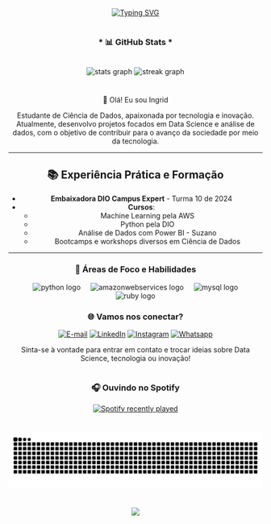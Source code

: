 <div align="center">
  <a href="https://git.io/typing-svg">
    <img src="https://readme-typing-svg.demolab.com?font=Fira+Code&weight=500&size=22&pause=1000&color=FF00F6&center=true&vCenter=true&random=false&width=524&lines=%E2%8A%B9+Welcome+to+my+profile!+%CB%99%E1%B5%95%CB%99+%E2%8A%B9+" alt="Typing SVG">
  </a>
</div>

#
<div style="text-align: center;" align="center">
  <h3>* 📊 GitHub Stats *</h3>
  <br>

<div align="center">
  <img src="https://github-readme-stats.vercel.app/api?username=YndiGuid&hide_title=false&hide_rank=false&show_icons=true&include_all_commits=true&count_private=true&disable_animations=false&theme=synthwave&locale=pt-br&hide_border=false" height="170" alt="stats graph"  />
  <img src="https://streak-stats.demolab.com?user=YndiGuid&locale=pt-br&mode=daily&theme=synthwave&hide_border=false&border_radius=5&date_format=M%20j%5B,%20Y%5D" height="170" alt="streak graph" />
</div>

#

<p align="center">   👋  Olá! Eu sou Ingrid

Estudante de Ciência de Dados, apaixonada por tecnologia e inovação. Atualmente, desenvolvo projetos focados em Data Science e análise de dados, com o objetivo de contribuir para o avanço da sociedade por meio da tecnologia.

---
## 📚 Experiência Prática e Formação

- **Embaixadora DIO Campus Expert** - Turma 10 de 2024
- **Cursos**:
  - Machine Learning pela AWS
  - Python pela DIO
  - Análise de Dados com Power BI - Suzano
  - Bootcamps e workshops diversos em Ciência de Dados
---

 <h3 align="center">  🚀 Áreas de Foco e Habilidades </h3>

<div align="center">
  <img width="12" />
  <img src="https://cdn.jsdelivr.net/gh/devicons/devicon/icons/python/python-original.svg" height="34" alt="python logo"  />
  <img width="12" />
  <img src="https://cdn.jsdelivr.net/gh/devicons/devicon/icons/amazonwebservices/amazonwebservices-line-wordmark.svg" height="34" alt="amazonwebservices logo"  />
  <img width="12" />
  <img src="https://cdn.jsdelivr.net/gh/devicons/devicon/icons/mysql/mysql-original.svg" height="34" alt="mysql logo"  />
  <img width="12" />
  <img src="https://cdn.jsdelivr.net/gh/devicons/devicon/icons/ruby/ruby-original.svg" height="34" alt="ruby logo"  />
</div>


<img align="right" alt="" height="190px" src="./src/study.gif">

<h3 align="center"> 🌐 Vamos nos conectar? </h3>

 [![E-mail](https://img.shields.io/badge/-Email-000?style=for-the-badge&logo=microsoft-outlook&logoColor=FF00F6&color:FFF)](mailto:diasingrid249@gmail.com)
 [![LinkedIn](https://img.shields.io/badge/-LinkedIn-000?style=for-the-badge&logo=linkedin&logoColor=FF00F6&color:FFF)](https://www.linkedin.com/in/ingrid-santos-63460aab/)
 [![Instagram](https://img.shields.io/badge/-Instagram-000?style=for-the-badge&logo=instagram&logoColor=FF00F6&color:FFF)](https://www.instagram.com/yndi_guid/)
 [![Whatsapp](https://img.shields.io/badge/WhatsApp-25D366?style=for-the-badge&logo=whatsapp&logoColor=FF00F6&color:FFF)](https://api.whatsapp.com/send?phone=5511993734834)

 Sinta-se à vontade para entrar em contato e trocar ideias sobre Data Science, tecnologia ou inovação!

#
<h3 align="center"> 🎧 Ouvindo no Spotify </h3>
<div align="center">
  <a href="https://open.spotify.com/user/31lpvdabykx3ozuyak2bmfgr436q">
    <img src="https://spotify-recently-played-readme.vercel.app/api?user=31lpvdabykx3ozuyak2bmfgr436q&count=5&unique=true" alt="Spotify recently played"  />
  </a>
</div>

#

<picture align="center">
  <source media="(prefers-color-scheme: dark)" srcset="https://raw.githubusercontent.com/YndiGuid/YndiGuid/output/github-contribution-grid-snake-dark.svg">
  <source media="(prefers-color-scheme: light)" srcset="https://raw.githubusercontent.com/YndiGuid/YndiGuid/output/github-contribution-grid-snake-dark.svg">
  <img align="center" alt="github contribution grid snake animation" src="https://raw.githubusercontent.com/YndiGuid/YndiGuid/output/github-contribution-grid-snake.svg">
</picture>

#

<div align="center">
  <img src="https://profile-counter.glitch.me/YndiGuid/count.svg?"  />
</div>
